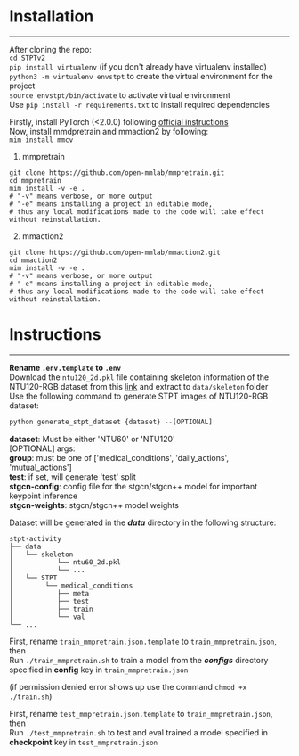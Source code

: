 # Installation

---

After cloning the repo:\
`cd STPTv2`\
`pip install virtualenv` (if you don't already have virtualenv installed)\
`python3 -m virtualenv envstpt` to create the virtual environment for the project\
`source envstpt/bin/activate` to activate virtual environment\
Use `pip install -r requirements.txt` to install required dependencies

Firstly, install PyTorch (<2.0.0) following [official instructions](https://pytorch.org/get-started/locally/)\
Now, install mmdpretrain and mmaction2 by following:\
`mim install mmcv`
1. mmpretrain
````
git clone https://github.com/open-mmlab/mmpretrain.git
cd mmpretrain
mim install -v -e .
# "-v" means verbose, or more output
# "-e" means installing a project in editable mode,
# thus any local modifications made to the code will take effect without reinstallation.
````
2. mmaction2
````
git clone https://github.com/open-mmlab/mmaction2.git
cd mmaction2
mim install -v -e .
# "-v" means verbose, or more output
# "-e" means installing a project in editable mode,
# thus any local modifications made to the code will take effect without reinstallation.
````
# Instructions

---
**Rename `.env.template` to `.env`**\
Download the `ntu120_2d.pkl` file containing skeleton information of the NTU120-RGB dataset from this [link](https://download.openmmlab.com/mmaction/v1.0/skeleton/data/ntu60_2d.pkl) and extract to `data/skeleton` folder \
Use the following command to generate STPT images of NTU120-RGB dataset:
```python
python generate_stpt_dataset {dataset} --[OPTIONAL]
```
**dataset**: Must be either 'NTU60' or 'NTU120'\
[OPTIONAL] args:\
**group**: must be one of ['medical_conditions', 'daily_actions', 'mutual_actions']\
**test**: if set, will generate 'test' split\
**stgcn-config**: config file for the stgcn/stgcn++ model for important keypoint inference\
**stgcn-weights**: stgcn/stgcn++ model weights 

Dataset will be generated in the _**data**_ directory in the following structure:
```
stpt-activity
├── data
│   └── skeleton
│           └── ntu60_2d.pkl
│           └── ...
│   └── STPT
│        └── medical_conditions
│           ├── meta
│           ├── test
│           ├── train
│           └── val
└── ...
```
First, rename `train_mmpretrain.json.template` to `train_mmpretrain.json`, then\
Run `./train_mmpretrain.sh` to train a model from the _**configs**_ directory specified in **config** key in `train_mmpretrain.json`

(if permission denied error shows up use the command `chmod +x ./train.sh`)

First, rename `test_mmpretrain.json.template` to `train_mmpretrain.json`, then\
Run `./test_mmpretrain.sh` to test and eval trained a model specified in **checkpoint** key in `test_mmpretrain.json`
